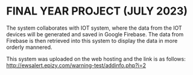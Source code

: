# FINAL YEAR PROJECT (JULY 2023)

The system collaborates with IOT system, where the data from the IOT devices will be generated and saved in Google Firebase. 
The data from Firebase is then retrieved into this system to display the data in more orderly mannered. 

This system was uploaded on the web hosting and the link is as follows:
http://ewsalert.epizy.com/warning-test/addinfo.php?i=2
